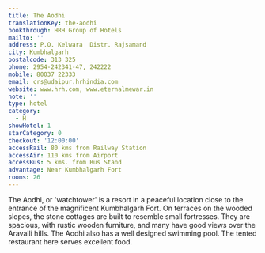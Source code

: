 ```yaml
---
title: The Aodhi
translationKey: the-aodhi
bookthrough: HRH Group of Hotels
mailto: ''
address: P.O. Kelwara  Distr. Rajsamand
city: Kumbhalgarh
postalcode: 313 325
phone: 2954-242341-47, 242222
mobile: 80037 22333
email: crs@udaipur.hrhindia.com
website: www.hrh.com, www.eternalmewar.in
note: ''
type: hotel
category:
  - H
showHotel: 1
starCategory: 0
checkout: '12:00:00'
accessRail: 80 kms from Railway Station
accessAir: 110 kms from Airport
accessBus: 5 kms. from Bus Stand
advantage: Near Kumbhalgarh Fort
rooms: 26
---
```

The Aodhi, or 'watchtower' is a resort in a peaceful location close to the entrance of the magnificent Kumbhalgarh Fort.     On terraces on the wooded slopes, the stone cottages are built to resemble small fortresses. They are spacious, with rustic wooden furniture, and many have good views over the Aravalli hills. The Aodhi also has a well designed swimming pool. The tented restaurant here serves excellent food.